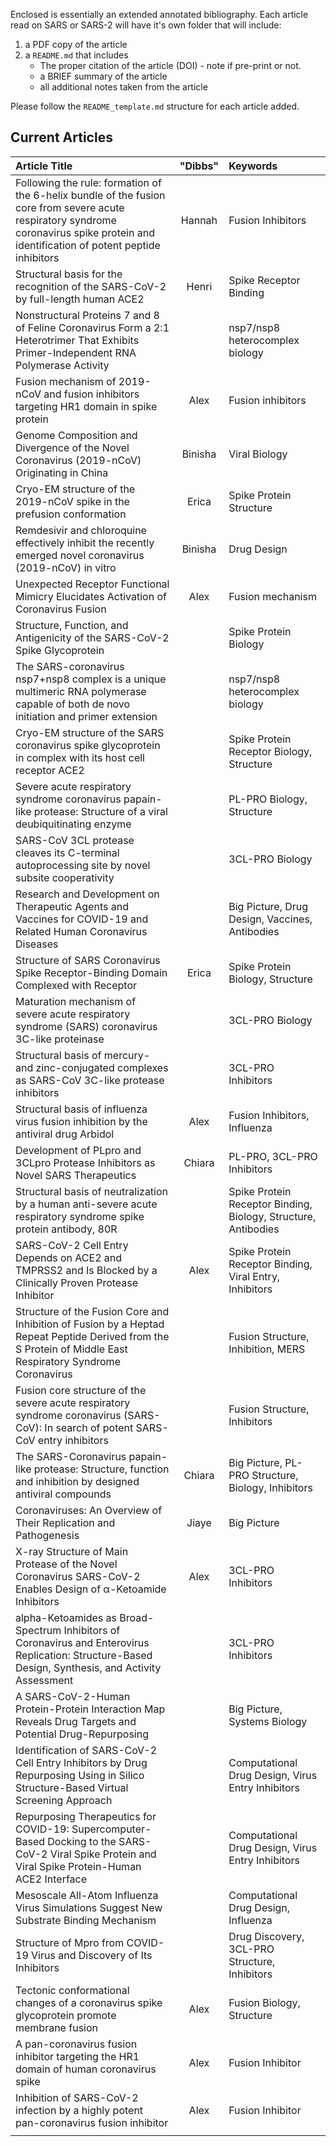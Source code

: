 Enclosed is essentially an extended annotated bibliography. Each article read on SARS or SARS-2 will have it's own folder that will include:
1. a PDF copy of the article
2. a `README.md` that includes
   * The proper citation of the article (DOI) - note if pre-print or not.
   * a BRIEF summary of the article
   * all additional notes taken from the article

Please follow the `README_template.md` structure for each article added.

## **Current Articles**
| **Article Title**   | "Dibbs" | Keywords |
|:---|:---:|:---|
| Following the rule: formation of the 6-helix bundle of the fusion core from severe acute respiratory syndrome coronavirus spike protein and identification of potent peptide inhibitors   | Hannah  | Fusion Inhibitors |
| Structural basis for the recognition of the SARS-CoV-2 by full-length human ACE2   |  Henri | Spike Receptor Binding |
| Nonstructural Proteins 7 and 8 of Feline Coronavirus Form a 2:1 Heterotrimer That Exhibits Primer-Independent RNA Polymerase Activity  |   | nsp7/nsp8 heterocomplex biology |
| Fusion mechanism of 2019-nCoV and fusion inhibitors targeting HR1 domain in spike protein  | Alex | Fusion inhibitors |
| Genome Composition and Divergence of the Novel Coronavirus (2019-nCoV) Originating in China   | Binisha | Viral Biology |
| Cryo-EM structure of the 2019-nCoV spike in the prefusion conformation  | Erica   | Spike Protein Structure |
| Remdesivir and chloroquine effectively inhibit the recently emerged novel coronavirus (2019-nCoV) in vitro   |Binisha   | Drug Design |
| Unexpected Receptor Functional Mimicry Elucidates Activation of Coronavirus Fusion  | Alex  | Fusion mechanism |
| Structure, Function, and Antigenicity of the SARS-CoV-2 Spike Glycoprotein  |   | Spike Protein Biology |
| The SARS-coronavirus nsp7+nsp8 complex is a unique multimeric RNA polymerase capable of both de novo initiation and primer extension  |  | nsp7/nsp8 heterocomplex biology |
| Cryo-EM structure of the SARS coronavirus spike glycoprotein in complex with its host cell receptor ACE2   |   | Spike Protein Receptor Biology, Structure |
| Severe acute respiratory syndrome coronavirus papain-like protease: Structure of a viral deubiquitinating enzyme   |   | PL-PRO Biology, Structure |
| SARS-CoV 3CL protease cleaves its C-terminal autoprocessing site by novel subsite cooperativity   |   | 3CL-PRO Biology |
| Research and Development on Therapeutic Agents and Vaccines for COVID-19 and Related Human Coronavirus Diseases   |   | Big Picture, Drug Design, Vaccines, Antibodies |
| Structure of SARS Coronavirus Spike Receptor-Binding Domain Complexed with Receptor   | Erica  | Spike Protein Biology, Structure |
| Maturation mechanism of severe acute respiratory syndrome (SARS) coronavirus 3C-like proteinase   |   | 3CL-PRO Biology |
| Structural basis of mercury- and zinc-conjugated complexes as SARS-CoV 3C-like protease inhibitors  |   | 3CL-PRO Inhibitors |
| Structural basis of influenza virus fusion inhibition by the antiviral drug Arbidol   | Alex  | Fusion Inhibitors, Influenza |
| Development of PLpro and 3CLpro Protease Inhibitors as Novel SARS Therapeutics   | Chiara | PL-PRO, 3CL-PRO Inhibitors |
| Structural basis of neutralization by a human anti-severe acute respiratory syndrome spike protein antibody, 80R   |   | Spike Protein Receptor Binding, Biology, Structure, Antibodies |
| SARS-CoV-2 Cell Entry Depends on ACE2 and TMPRSS2 and Is Blocked by a Clinically Proven Protease Inhibitor   | Alex | Spike Protein Receptor Binding, Viral Entry, Inhibitors |
| Structure of the Fusion Core and Inhibition of Fusion by a Heptad Repeat Peptide Derived from the S Protein of Middle East Respiratory Syndrome Coronavirus   |   | Fusion Structure, Inhibition, MERS |
| Fusion core structure of the severe acute respiratory syndrome coronavirus (SARS-CoV): In search of potent SARS-CoV entry inhibitors   |   | Fusion Structure, Inhibitors |
| The SARS-Coronavirus papain-like protease: Structure, function and inhibition by designed antiviral compounds   | Chiara | Big Picture, PL-PRO Structure, Biology, Inhibitors |
| Coronaviruses: An Overview of Their Replication and Pathogenesis   |Jiaye| Big Picture |
| X-ray Structure of Main Protease of the Novel Coronavirus SARS-CoV-2 Enables Design of α-Ketoamide Inhibitors| Alex| 3CL-PRO Inhibitors |
| alpha-Ketoamides as Broad-Spectrum Inhibitors of Coronavirus and Enterovirus Replication: Structure-Based Design, Synthesis, and Activity Assessment |   | 3CL-PRO Inhibitors |
| A SARS-CoV-2-Human Protein-Protein Interaction Map Reveals Drug Targets and Potential Drug-Repurposing|   | Big Picture, Systems Biology |
| Identification of SARS-CoV-2 Cell Entry Inhibitors by Drug Repurposing Using in Silico Structure-Based Virtual Screening Approach  |   | Computational Drug Design, Virus Entry Inhibitors |
| Repurposing Therapeutics for COVID-19: Supercomputer-Based Docking to the SARS-CoV-2 Viral Spike Protein and Viral Spike Protein-Human ACE2 Interface   |   | Computational Drug Design, Virus Entry Inhibitors |
| Mesoscale All-Atom Influenza Virus Simulations Suggest New Substrate Binding Mechanism |   | Computational Drug Design, Influenza |
| Structure of Mpro from COVID-19 Virus and Discovery of Its Inhibitors   |   | Drug Discovery, 3CL-PRO Structure, Inhibitors  |
| Tectonic conformational changes of a coronavirus spike glycoprotein promote membrane fusion  | Alex  | Fusion Biology, Structure  |
| A pan-coronavirus fusion inhibitor targeting the HR1 domain of human coronavirus spike   | Alex  | Fusion Inhibitor |
| Inhibition of SARS-CoV-2 infection by a highly potent pan-coronavirus fusion inhibitor   | Alex  | Fusion Inhibitor |
|   |   |   |
